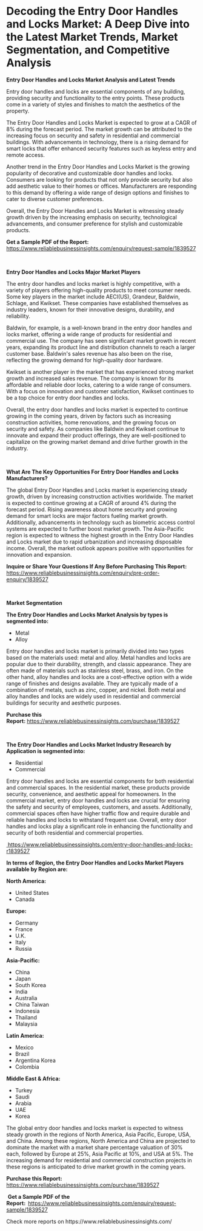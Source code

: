 <p><h1>Decoding the Entry Door Handles and Locks Market: A Deep Dive into the Latest Market Trends, Market Segmentation, and Competitive Analysis</h1></p><p><strong>Entry Door Handles and Locks Market Analysis and Latest Trends</strong></p>
<p><p>Entry door handles and locks are essential components of any building, providing security and functionality to the entry points. These products come in a variety of styles and finishes to match the aesthetics of the property.</p><p>The Entry Door Handles and Locks Market is expected to grow at a CAGR of 8% during the forecast period. The market growth can be attributed to the increasing focus on security and safety in residential and commercial buildings. With advancements in technology, there is a rising demand for smart locks that offer enhanced security features such as keyless entry and remote access.</p><p>Another trend in the Entry Door Handles and Locks Market is the growing popularity of decorative and customizable door handles and locks. Consumers are looking for products that not only provide security but also add aesthetic value to their homes or offices. Manufacturers are responding to this demand by offering a wide range of design options and finishes to cater to diverse customer preferences.</p><p>Overall, the Entry Door Handles and Locks Market is witnessing steady growth driven by the increasing emphasis on security, technological advancements, and consumer preference for stylish and customizable products.</p></p>
<p><strong>Get a Sample PDF of the Report:&nbsp;</strong> <a href="https://www.reliablebusinessinsights.com/enquiry/request-sample/1839527">https://www.reliablebusinessinsights.com/enquiry/request-sample/1839527</a></p>
<p>&nbsp;</p>
<p><strong>Entry Door Handles and Locks Major Market Players</strong></p>
<p><p>The entry door handles and locks market is highly competitive, with a variety of players offering high-quality products to meet consumer needs. Some key players in the market include AECI(US), Grandeur, Baldwin, Schlage, and Kwikset. These companies have established themselves as industry leaders, known for their innovative designs, durability, and reliability.</p><p>Baldwin, for example, is a well-known brand in the entry door handles and locks market, offering a wide range of products for residential and commercial use. The company has seen significant market growth in recent years, expanding its product line and distribution channels to reach a larger customer base. Baldwin's sales revenue has also been on the rise, reflecting the growing demand for high-quality door hardware.</p><p>Kwikset is another player in the market that has experienced strong market growth and increased sales revenue. The company is known for its affordable and reliable door locks, catering to a wide range of consumers. With a focus on innovation and customer satisfaction, Kwikset continues to be a top choice for entry door handles and locks.</p><p>Overall, the entry door handles and locks market is expected to continue growing in the coming years, driven by factors such as increasing construction activities, home renovations, and the growing focus on security and safety. As companies like Baldwin and Kwikset continue to innovate and expand their product offerings, they are well-positioned to capitalize on the growing market demand and drive further growth in the industry.</p></p>
<p>&nbsp;</p>
<p><strong>What Are The Key Opportunities For Entry Door Handles and Locks Manufacturers?</strong></p>
<p><p>The global Entry Door Handles and Locks market is experiencing steady growth, driven by increasing construction activities worldwide. The market is expected to continue growing at a CAGR of around 4% during the forecast period. Rising awareness about home security and growing demand for smart locks are major factors fueling market growth. Additionally, advancements in technology such as biometric access control systems are expected to further boost market growth. The Asia-Pacific region is expected to witness the highest growth in the Entry Door Handles and Locks market due to rapid urbanization and increasing disposable income. Overall, the market outlook appears positive with opportunities for innovation and expansion.</p></p>
<p><strong>Inquire or Share Your Questions If Any Before Purchasing This Report:</strong> <a href="https://www.reliablebusinessinsights.com/enquiry/pre-order-enquiry/1839527">https://www.reliablebusinessinsights.com/enquiry/pre-order-enquiry/1839527</a></p>
<p>&nbsp;</p>
<p><strong>Market Segmentation</strong></p>
<p><strong>The Entry Door Handles and Locks Market Analysis by types is segmented into:</strong></p>
<p><ul><li>Metal</li><li>Alloy</li></ul></p>
<p><p>Entry door handles and locks market is primarily divided into two types based on the materials used: metal and alloy. Metal handles and locks are popular due to their durability, strength, and classic appearance. They are often made of materials such as stainless steel, brass, and iron. On the other hand, alloy handles and locks are a cost-effective option with a wide range of finishes and designs available. They are typically made of a combination of metals, such as zinc, copper, and nickel. Both metal and alloy handles and locks are widely used in residential and commercial buildings for security and aesthetic purposes.</p></p>
<p><strong>Purchase this Report:&nbsp;</strong><a href="https://www.reliablebusinessinsights.com/purchase/1839527">https://www.reliablebusinessinsights.com/purchase/1839527</a></p>
<p>&nbsp;</p>
<p><strong>The Entry Door Handles and Locks Market Industry Research by Application is segmented into:</strong></p>
<p><ul><li>Residential</li><li>Commercial</li></ul></p>
<p><p>Entry door handles and locks are essential components for both residential and commercial spaces. In the residential market, these products provide security, convenience, and aesthetic appeal for homeowners. In the commercial market, entry door handles and locks are crucial for ensuring the safety and security of employees, customers, and assets. Additionally, commercial spaces often have higher traffic flow and require durable and reliable handles and locks to withstand frequent use. Overall, entry door handles and locks play a significant role in enhancing the functionality and security of both residential and commercial properties.</p></p>
<p><a href="https://www.reliablebusinessinsights.com/entry-door-handles-and-locks-r1839527">&nbsp;https://www.reliablebusinessinsights.com/entry-door-handles-and-locks-r1839527</a></p>
<p><strong>In terms of Region, the Entry Door Handles and Locks Market Players available by Region are:</strong></p>
<p>
    <p> <strong> North America: </strong>
        <ul>
            <li>United States</li>
            <li>Canada</li>
        </ul>
        </p> 
    <p> <strong> Europe: </strong>
        <ul>
            <li>Germany</li>
            <li>France</li>
            <li>U.K.</li>
            <li>Italy</li>
            <li>Russia</li>
        </ul>
        </p> 
    <p> <strong> Asia-Pacific: </strong>
        <ul>
            <li>China</li>
            <li>Japan</li>
            <li>South Korea</li>
            <li>India</li>
            <li>Australia</li>
            <li>China Taiwan</li>
            <li>Indonesia</li>
            <li>Thailand</li>
            <li>Malaysia</li>
        </ul>
        </p> 
    <p> <strong> Latin America: </strong>
        <ul>
            <li>Mexico</li>
            <li>Brazil</li>
            <li>Argentina Korea</li>
            <li>Colombia</li>
        </ul>
        </p> 
    <p> <strong> Middle East & Africa: </strong>
        <ul>
            <li>Turkey</li>
            <li>Saudi</li>
            <li>Arabia</li>
            <li>UAE</li>
            <li>Korea</li>
        </ul>
    </p>
    </p>
<p><p>The global entry door handles and locks market is expected to witness steady growth in the regions of North America, Asia Pacific, Europe, USA, and China. Among these regions, North America and China are projected to dominate the market with a market share percentage valuation of 30% each, followed by Europe at 25%, Asia Pacific at 10%, and USA at 5%. The increasing demand for residential and commercial construction projects in these regions is anticipated to drive market growth in the coming years.</p></p>
<p><strong>Purchase this Report: </strong><a href="https://www.reliablebusinessinsights.com/purchase/1839527">https://www.reliablebusinessinsights.com/purchase/1839527</a></p>
<p>&nbsp;<strong>Get a Sample PDF of the Report:&nbsp;&nbsp;</strong><a href="https://www.reliablebusinessinsights.com/enquiry/request-sample/1839527">https://www.reliablebusinessinsights.com/enquiry/request-sample/1839527</a></p>
<p><strong></strong></p>
<p>Check more reports on https://www.reliablebusinessinsights.com/</p>